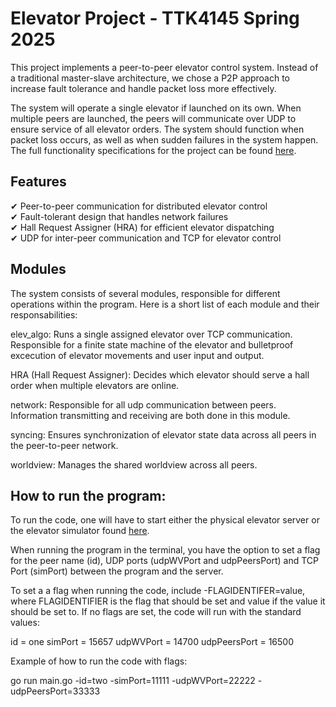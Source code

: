 
Elevator Project - TTK4145 Spring 2025
==========================================

This project implements a peer-to-peer elevator control system. Instead of a traditional master-slave architecture, we chose a P2P approach to increase fault tolerance and handle packet loss more effectively.

The system will operate a single elevator if launched on its own. When multiple peers are launched, the peers will communicate over UDP to ensure service of all elevator orders. The system should function when packet loss occurs, as well as when sudden failures in the system happen. The full functionality specifications for the project can be found [here](https://github.com/TTK4145/Project.git).


Features
--------
✔ Peer-to-peer communication for distributed elevator control  
✔ Fault-tolerant design that handles network failures  
✔ Hall Request Assigner (HRA) for efficient elevator dispatching    
✔ UDP for inter-peer communication and TCP for elevator control 


Modules
--------

The system consists of several modules, responsible for different operations within the program. 
Here is a short list of each module and their responsabilities:

elev_algo: Runs a single assigned elevator over TCP communication. Responsible for a finite state machine of the elevator and bulletproof excecution of elevator movements and user input and output.

HRA (Hall Request Assigner): Decides which elevator should serve a hall order when multiple elevators are online.

network: Responsible for all udp communication between peers. Information transmitting and receiving are both done in this module.

syncing: Ensures synchronization of elevator state data across all peers in the peer-to-peer network. 

worldview: Manages the shared worldview across all peers.

How to run the program:
-----------------------

To run the code, one will have to start either the physical elevator server or the elevator simulator found [here](https://github.com/TTK4145/Simulator-v2.git).

When running the program in the terminal, you have the option to set a flag for the peer name (id), UDP ports (udpWVPort and udpPeersPort) and TCP Port (simPort) between the program and the server.

To set a a flag when running the code, include -FLAGIDENTIFER=value, where FLAGIDENTIFIER is the flag that should be set and value if the value it should be set to. If no flags are set, the code will run with the standard values:

id = one
simPort = 15657
udpWVPort = 14700
udpPeersPort = 16500

Example of how to run the code with flags:

go run main.go -id=two -simPort=11111 -udpWVPort=22222 -udpPeersPort=33333


